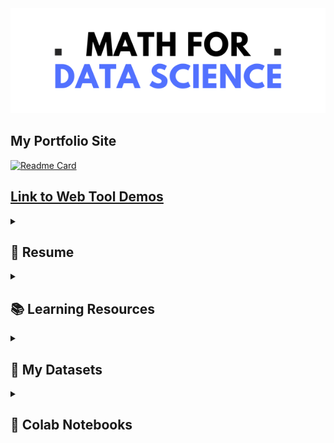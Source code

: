 <div align="center"> <img src="https://github.com/cam-alvarez/Math-for-Data-Science/blob/3cce3a4cdc2ac80564c1c8f21f6db3864014b446/assets/Math%20for%20Data%20Science.png"> </div>

## My Portfolio Site
[![Readme Card](https://github-readme-stats.vercel.app/api/pin/?username=cam-alvarez&repo=Personal-Portfolio-and-Blog\&title_color=fff\&icon_color=f9f9f9\&text_color=9f9f9f\&bg_color=151515)](https://github.com/cam-alvarez/Personal-Portfolio-and-Blog)

[Link to Web Tool Demos](https://cam-portfolio-blog.netlify.app/school)
---
<details>
  <summary><h2><strong> 📄 Resume </strong></h2></summary>
  - [Resume](https://github.com/cam-alvarez/Math-for-Data-Science/blob/main/assets/Camila%20Alvarez%20-%20Data%20Science%20Resume.pdf)

</details>

<details>
  <summary><h2><strong> 📚 Learning Resources</strong></h2></summary>

  ### Libraries, Tools, and Guides
  - [Intro to Numpy](./learning-resources/libraries-tools-guides/intro-to-numpy.md)
  - [Intro to Pandas](./learning-resources/libraries-tools-guides/intro-to-pandas.md)
  - [Intro to PyTorch](./learning-resources/libraries-tools-guides/intro-to-pytorch.md)

  ### Working with Images
  - [Image Indexing](./learning-resources/working-with-images/image-indexing.md)
  - [Image Processing and Transformations](./learning-resources/working-with-images/image-processing-and-transformations.md)
  - [Image Tensor Indexing](./learning-resources/working-with-images/image-tensor-indexing.md)
  - [Image Vector Reshaping](./learning-resources/working-with-images/image-vector-reshaping.md)
  - [Images as Matrices](./learning-resources/working-with-images/images-as-matrices.md)
</details>

<details>
  <summary><h2><strong> 📁 My Datasets</strong></h2></summary>

  - [Tornado vs. Thunderstorm Dataset](https://docs.google.com/presentation/d/1LDDAGeMAI8bAQunT5-fR2RQIVdAEHhksmrewBhtb1_g/edit?usp=sharing)
</details>

<details>
  <summary><h2><strong> 📓 Colab Notebooks</strong></h2></summary>

  - [Notebook 1 - w/ smiling vs. non-smiling dataset](https://colab.research.google.com/drive/1HwCk8UUpXwHaHHSMWQeFdXN0OJLCV-Tx)

  - [MNIST Dataset](https://colab.research.google.com/drive/1KVU1jrINEB7e-bj1xAQEurT2ljYWYZRg)
</details>

